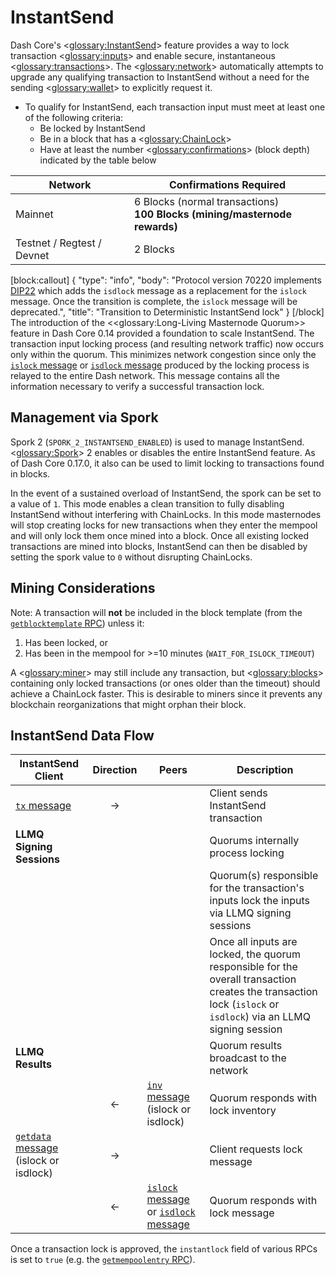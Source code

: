 # InstantSend

Dash Core's <<glossary:InstantSend>> feature provides a way to lock transaction <<glossary:inputs>> and enable secure, instantaneous <<glossary:transactions>>. The <<glossary:network>> automatically attempts to upgrade any qualifying transaction to InstantSend without a need for the sending <<glossary:wallet>> to explicitly request it.

* To qualify for InstantSend, each transaction input must meet at least one of the following criteria:
  * Be locked by InstantSend
  * Be in a block that has a <<glossary:ChainLock>>
  * Have at least the number <<glossary:confirmations>> (block depth) indicated by the table below

| **Network** | **Confirmations Required** |
| --- | --- |
| Mainnet | 6 Blocks (normal transactions)<br>**100 Blocks (mining/masternode rewards)** |
| Testnet / Regtest / Devnet | 2 Blocks |
[block:callout]
{
  "type": "info",
  "body": "Protocol version 70220 implements [DIP22](https://github.com/dashpay/dips/blob/master/dip-0022.md) which adds the `isdlock` message as a replacement for the `islock` message. Once the transition is complete, the `islock` message will be deprecated.",
  "title": "Transition to Deterministic InstantSend lock"
}
[/block]
The introduction of the <<glossary:Long-Living Masternode Quorum>> feature in Dash Core 0.14 provided a foundation to scale InstantSend. The transaction input locking process (and resulting network traffic) now occurs only within the quorum. This minimizes network congestion since only the [`islock` message](core-ref-p2p-network-instantsend-messages#islock) or [`isdlock` message](core-ref-p2p-network-instantsend-messages#isdlock) produced by the locking process is relayed to the entire Dash network. This message contains all the information necessary to verify a successful transaction lock.

## Management via Spork

Spork 2 (`SPORK_2_INSTANTSEND_ENABLED`) is used to manage InstantSend. <<glossary:Spork>> 2 enables or disables the entire InstantSend feature. As of Dash Core 0.17.0, it also can be used to limit locking to transactions found in blocks. 

In the event of a sustained overload of InstantSend, the spork can be set to a value of `1`. This mode enables a clean transition to fully disabling InstantSend without interfering with ChainLocks. In this mode masternodes will stop creating locks for new transactions when they enter the mempool and will only lock them once mined into a block. Once all existing locked transactions are mined into blocks, InstantSend can then be disabled by setting the spork value to `0` without disrupting ChainLocks.

## Mining Considerations

Note: A transaction will __not__ be included in the block template (from the [`getblocktemplate` RPC](core-api-ref-remote-procedure-calls-mining#getblocktemplate)) unless it:

 1. Has been locked, or 
 2. Has been in the mempool for >=10 minutes (`WAIT_FOR_ISLOCK_TIMEOUT`)

A <<glossary:miner>> may still include any transaction, but <<glossary:blocks>> containing only locked transactions (or ones older than the timeout) should achieve a ChainLock faster. This is desirable to miners since it prevents any blockchain reorganizations that might orphan their block.

## InstantSend Data Flow

| **InstantSend Client** | **Direction**  | **Peers**   | **Description** |
| --- | :---: | --- | --- |
| [`tx` message](core-ref-p2p-network-data-messages#tx)                | → |                         | Client sends InstantSend transaction
| **LLMQ Signing Sessions**   |   |                         | Quorums internally process locking |
|                             |   |                         | Quorum(s) responsible for the transaction's inputs lock the inputs via LLMQ signing sessions
|                             |   |                         | Once all inputs are locked, the quorum responsible for the overall transaction creates the transaction lock (`islock` or `isdlock`) via an LLMQ signing session
| **LLMQ Results**             |   |                         | Quorum results broadcast to the network |
|                             | ← | [`inv` message](core-ref-p2p-network-data-messages#inv) (islock or isdlock)  | Quorum responds with lock inventory
| [`getdata` message](core-ref-p2p-network-data-messages#getdata) (islock or isdlock)  | → |                         | Client requests lock message
|                             | ← | [`islock` message](core-ref-p2p-network-instantsend-messages#islock) or [`isdlock` message](core-ref-p2p-network-instantsend-messages#isdlock)        | Quorum responds with lock message

Once a transaction lock is approved, the `instantlock` field of various RPCs is set to `true` (e.g. the [`getmempoolentry` RPC](core-api-ref-remote-procedure-calls-blockchain#getmempoolentry)).